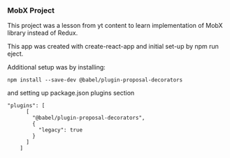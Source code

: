 ### MobX Project

This project was a lesson from yt content
to learn implementation of MobX library
instead of Redux.

This app was created with create-react-app
and initial set-up by npm run eject.

Additional setup was by installing:
```
npm install --save-dev @babel/plugin-proposal-decorators
```
and setting up package.json plugins section
```
"plugins": [
      [
        "@babel/plugin-proposal-decorators",
        {
          "legacy": true
        }
      ]
    ]
```
